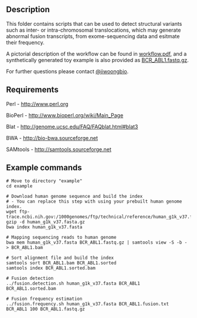 Description
-----------
This folder contains scripts that can be used to detect structural variants such as inter- or intra-chromosomal translocations, which may generate abnormal fusion transcripts, from exome-sequencing data and esitmate their frequency.  

A pictorial description of the workflow can be found in [workflow.pdf](https://github.com/compbioUTSW/fusion/blob/master/workflow.pdf), and a synthetically generated toy example is also provided as [BCR_ABL1.fastq.gz](https://github.com/compbioUTSW/fusion/blob/master/example/BCR_ABL1.fastq.gz).  

For further questions please contact [@jiwoongbio](https://github.com/jiwoongbio).

Requirements
------------

Perl - http://www.perl.org

BioPerl - http://www.bioperl.org/wiki/Main_Page

Blat - http://genome.ucsc.edu/FAQ/FAQblat.html#blat3

BWA - http://bio-bwa.sourceforge.net

SAMtools - http://samtools.sourceforge.net

Example commands
----------------
```
# Move to directory "example"
cd example

# Download human genome sequence and build the index
# - You can replace this step with using your prebuilt human genome index.
wget ftp-trace.ncbi.nih.gov:/1000genomes/ftp/technical/reference/human_g1k_v37.fasta.gz
gzip -d human_g1k_v37.fasta.gz
bwa index human_g1k_v37.fasta

# Mapping sequencing reads to human genome
bwa mem human_g1k_v37.fasta BCR_ABL1.fastq.gz | samtools view -S -b - > BCR_ABL1.bam

# Sort alignment file and build the index
samtools sort BCR_ABL1.bam BCR_ABL1.sorted
samtools index BCR_ABL1.sorted.bam

# Fusion detection
../fusion.detection.sh human_g1k_v37.fasta BCR_ABL1 BCR_ABL1.sorted.bam

# Fusion frequency estimation
../fusion.frequency.sh human_g1k_v37.fasta BCR_ABL1.fusion.txt BCR_ABL1 100 BCR_ABL1.fastq.gz
```

